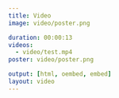 ```yaml
---
title: Video
image: video/poster.png

duration: 00:00:13
videos:
  - video/test.mp4
poster: video/poster.png

output: [html, oembed, embed]
layout: video
---
```

